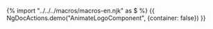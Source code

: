 {% import "../../../macros/macros-en.njk" as $ %}
{{ NgDocActions.demo("AnimateLogoComponent", {container: false}) }}
